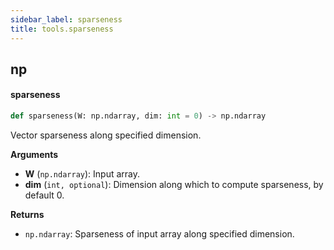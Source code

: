```yaml
---
sidebar_label: sparseness
title: tools.sparseness
---
```


## np

#### sparseness

```python
def sparseness(W: np.ndarray, dim: int = 0) -> np.ndarray
```

Vector sparseness along specified dimension.

**Arguments**

* **W** (`np.ndarray`): Input array.
* **dim** (`int, optional`): Dimension along which to compute sparseness, by default 0.

**Returns**

* `np.ndarray`: Sparseness of input array along specified dimension.

